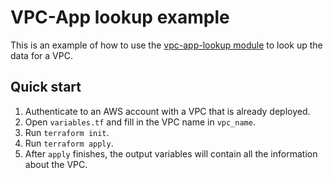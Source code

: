# VPC-App lookup example

This is an example of how to use the [vpc-app-lookup module](/modules/networking/vpc-app-lookup) to look up the data 
for a VPC.

## Quick start

1. Authenticate to an AWS account with a VPC that is already deployed.
2. Open `variables.tf` and fill in the VPC name in `vpc_name`.
3. Run `terraform init`.
4. Run `terraform apply`.
5. After `apply` finishes, the output variables will contain all the information about the VPC.
